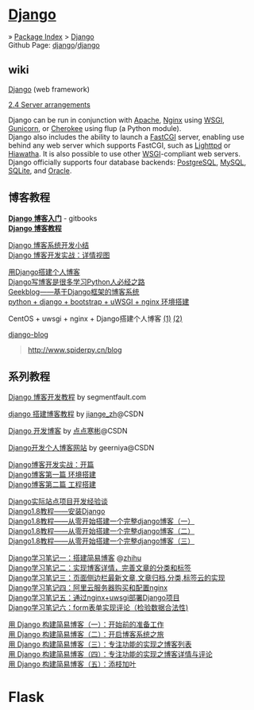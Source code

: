
# [Django](https://www.djangoproject.com/)

» [Package Index](https://pypi.python.org/pypi) > [Django](https://pypi.python.org/pypi/Django)  
Github Page: [django](https://github.com/django)/[django](https://github.com/django/django)  

## wiki
[Django](https://en.wikipedia.org/wiki/Django_(web_framework)) (web framework)  

[2.4 Server arrangements](https://en.wikipedia.org/wiki/Django_(web_framework)#Server_arrangements)

Django can be run in conjunction with [Apache](https://en.wikipedia.org/wiki/Apache_HTTP_Server), [Nginx](https://en.wikipedia.org/wiki/Nginx) using [WSGI](https://en.wikipedia.org/wiki/Web_Server_Gateway_Interface), [Gunicorn](https://en.wikipedia.org/wiki/Gunicorn), or [Cherokee](https://en.wikipedia.org/wiki/Cherokee_(Webserver)) using flup (a Python module).  
Django also includes the ability to launch a [FastCGI](https://en.wikipedia.org/wiki/FastCGI) server, enabling use behind any web server which supports FastCGI, such as [Lighttpd](https://en.wikipedia.org/wiki/Lighttpd) or [Hiawatha](https://en.wikipedia.org/wiki/Hiawatha_(web_server)). It is also possible to use other [WSGI](https://en.wikipedia.org/wiki/Web_Server_Gateway_Interface)-compliant web servers.  
Django officially supports four database backends: [PostgreSQL](https://en.wikipedia.org/wiki/PostgreSQL), [MySQL](https://en.wikipedia.org/wiki/MySQL), [SQLite](https://en.wikipedia.org/wiki/SQLite), and [Oracle](https://en.wikipedia.org/wiki/Oracle_Database).

## 博客教程
[**Django 博客入门**](https://www.gitbook.com/book/shenxgan/django) - gitbooks  
[**Django 博客教程**](https://www.zmrenwu.com/post/2/)  

[Django 博客系统开发小结](https://imququ.com/post/django-blog-dev.html)  
[Django 博客开发实战：详情视图](http://codingpy.com/article/writing-your-own-blog-with-django-part-two/)  

[用Django搭建个人博客](https://laike9m.com/blog/yong-djangoda-jian-ge-ren-bo-ke,22/)  
[Django写博客是很多学习Python人必经之路](https://www.zhihu.com/question/24179143)  
[Geekblog——基于Django框架的博客系统](http://xianglong.me/article/django-based-blog-geekblog/)  
[python + django + bootstrap + uWSGI + nginx 环境搭建](https://my.oschina.net/dchuang/blog/480288)  

CentOS + uwsgi + nginx + Django搭建个人博客 [(1)](http://www.jianshu.com/p/b299ac8b54e1)  [(2)](http://www.jianshu.com/p/dec13c9d510d)  

[django-blog](https://github.com/jhao104/django-blog)

> <http://www.spiderpy.cn/blog>

## 系列教程
[Django 博客开发教程](https://segmentfault.com/a/1190000009506458) by segmentfault.com  

[django 搭建博客教程](http://blog.csdn.net/jiange_zh/article/details/49976365) by [jiange_zh](http://blog.csdn.net/jiange_zh/article/category/5714017)@CSDN  

[Django 开发博客](http://blog.csdn.net/wyb199026/article/details/50437048) by [点点寒彬](http://blog.csdn.net/wyb199026/article/category/6084497)@CSDN  

[Django开发个人博客网站](https://blog.csdn.net/geerniya/article/category/7227170) by geerniya@CSDN  

[Django博客开发实战：开篇](http://codingpy.com/article/writing-your-own-blog-with-django/)  
[Django博客第一篇 环境搭建](https://zhuanlan.zhihu.com/p/26760300)  
[Django博客第二篇 工程搭建](https://zhuanlan.zhihu.com/p/26780959)  

[Django实际站点项目开发经验谈](http://www.cnblogs.com/Lands-ljk/p/5711392.html)  
[Django1.8教程——安装Django](http://www.cnblogs.com/Lands-ljk/p/5712637.html)  
[Django1.8教程——从零开始搭建一个完整django博客（一）](http://www.cnblogs.com/Lands-ljk/p/5716355.html)  
[Django1.8教程——从零开始搭建一个完整django博客（二）](http://www.cnblogs.com/Lands-ljk/p/5719300.html)  
[Django1.8教程——从零开始搭建一个完整django博客（三）](http://www.cnblogs.com/Lands-ljk/p/5723828.html)  

[Django学习笔记一：搭建简易博客](http://blog.csdn.net/xunalove/article/details/75371327)  @[zhihu](https://zhuanlan.zhihu.com/p/28210842)  
[Django学习笔记二：实现博客详情，完善文章的分类和标签](http://blog.csdn.net/xunalove/article/details/76021076)  
[Django学习笔记三：页面侧边栏最新文章,文章归档,分类,标签云的实现](http://blog.csdn.net/xunalove/article/details/76127251)  
[Django学习笔记四：阿里云服务器购买和配置nginx](http://blog.csdn.net/xunalove/article/details/76233174)  
[Django学习笔记五：通过nginx+uwsgi部署Django项目](http://blog.csdn.net/xunalove/article/details/76359890)  
[Django学习笔记六：form表单实现评论（检验数据合法性)](http://blog.csdn.net/xunalove/article/details/76581163)  

[用 Django 构建简易博客（一）：开始前的准备工作](http://www.dannysite.com/blog/233/)  
[用 Django 构建简易博客（二）：开启博客系统之旅](http://www.dannysite.com/blog/234/)  
[用 Django 构建简易博客（三）：专注功能的实现之博客列表](http://www.dannysite.com/blog/235/)  
[用 Django 构建简易博客（四）：专注功能的实现之博客详情与评论](http://www.dannysite.com/blog/236/)  
[用 Django 构建简易博客（五）：添枝加叶](http://www.dannysite.com/blog/237/)  

# Flask

